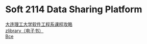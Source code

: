 # Soft 2114 Data Sharing Platform
[大连理工大学软件工程系课程攻略](https://github.com/NAOSI-DLUT/DLUT_SE_Courses)  
[zlibrary（电子书）](https://www.zhelper.net/)  
[Bce](https://www.twirpx.com/)  
